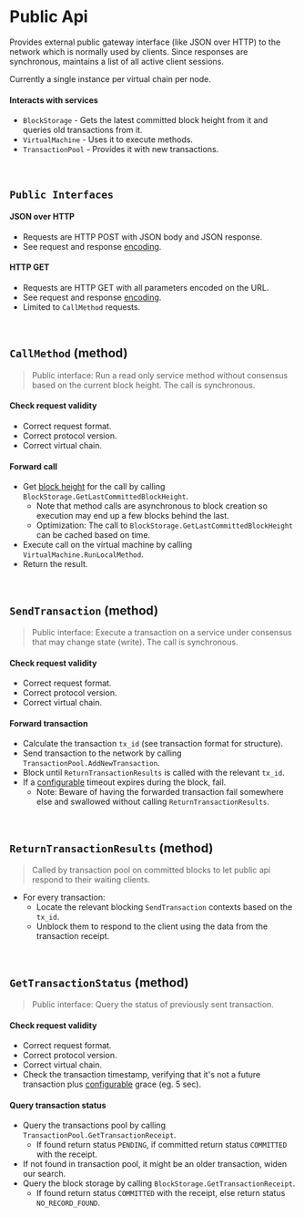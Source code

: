 # Public Api

Provides external public gateway interface (like JSON over HTTP) to the network which is normally used by clients. Since responses are synchronous, maintains a list of all active client sessions.

Currently a single instance per virtual chain per node.

#### Interacts with services

* `BlockStorage` - Gets the latest committed block height from it and queries old transactions from it.
* `VirtualMachine` - Uses it to execute methods.
* `TransactionPool` - Provides it with new transactions.

&nbsp;
## `Public Interfaces`

#### JSON over HTTP
* Requests are HTTP POST with JSON body and JSON response.
* See request and response [encoding](../../interfaces/protocol/encoding/public-api/json-over-http.md).

#### HTTP GET
* Requests are HTTP GET with all parameters encoded on the URL.
* See request and response [encoding](../../interfaces/protocol/encoding/public-api/http-get.md).
* Limited to `CallMethod` requests.

&nbsp;
## `CallMethod` (method)

> Public interface: Run a read only service method without consensus based on the current block height. The call is synchronous.

#### Check request validity
* Correct request format.
* Correct protocol version.
* Correct virtual chain.

#### Forward call
* Get [block height](../../terminology.md) for the call by calling `BlockStorage.GetLastCommittedBlockHeight`.
  * Note that method calls are asynchronous to block creation so execution may end up a few blocks behind the last.
  * Optimization: The call to `BlockStorage.GetLastCommittedBlockHeight` can be cached based on time.
* Execute call on the virtual machine by calling `VirtualMachine.RunLocalMethod`.
* Return the result.

&nbsp;
## `SendTransaction` (method)

> Public interface: Execute a transaction on a service under consensus that may change state (write). The call is synchronous.

#### Check request validity
* Correct request format.
* Correct protocol version.
* Correct virtual chain.

#### Forward transaction
* Calculate the transaction `tx_id` (see transaction format for structure).
* Send transaction to the network by calling `TransactionPool.AddNewTransaction`.
* Block until `ReturnTransactionResults` is called with the relevant `tx_id`.
* If a [configurable](../config/services.md) timeout expires during the block, fail.
  * Note: Beware of having the forwarded transaction fail somewhere else and swallowed without calling `ReturnTransactionResults`.

&nbsp;
## `ReturnTransactionResults` (method)

> Called by transaction pool on committed blocks to let public api respond to their waiting clients.

* For every transaction:
  * Locate the relevant blocking `SendTransaction` contexts based on the `tx_id`.
  * Unblock them to respond to the client using the data from the transaction receipt.

&nbsp;
## `GetTransactionStatus` (method)

> Public interface: Query the status of previously sent transaction.

#### Check request validity
* Correct request format.
* Correct protocol version.
* Correct virtual chain.
* Check the transaction timestamp, verifying that it's not a future transaction plus [configurable](../config/services.md) grace (eg. 5 sec).

#### Query transaction status
* Query the transactions pool by calling `TransactionPool.GetTransactionReceipt`.
  * If found return status `PENDING`, if committed return status `COMMITTED` with the receipt.
* If not found in transaction pool, it might be an older transaction, widen our search.
* Query the block storage by calling `BlockStorage.GetTransactionReceipt`.
  * If found return status `COMMITTED` with the receipt, else return status `NO_RECORD_FOUND`.
